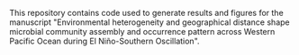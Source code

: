 This repository contains code used to generate results and figures for the manuscript "Environmental heterogeneity and geographical distance shape microbial community assembly and occurrence pattern across Western Pacific Ocean during El Niño-Southern Oscillation". 
